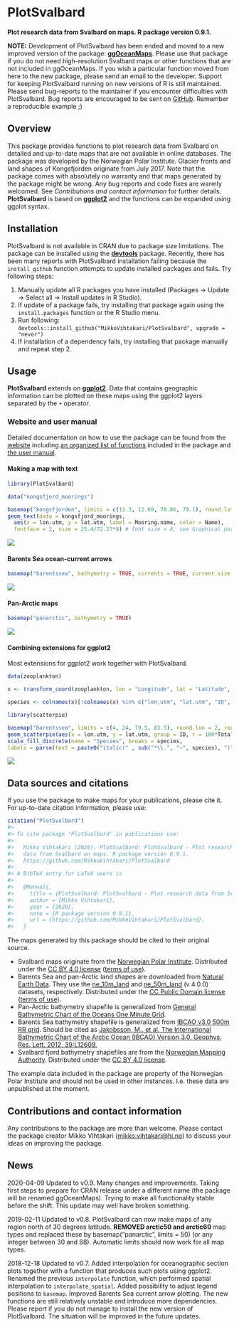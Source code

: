 
# PlotSvalbard

**Plot research data from Svalbard on maps. R package version 0.9.1.**

**NOTE:** Development of PlotSvalbard has been ended and moved to a new
improved version of the package:
[**ggOceanMaps**](https://mikkovihtakari.github.io/ggOceanMaps/). Please
use that package if you do not need high-resolution Svalbard maps or
other functions that are not included in ggOceanMaps. If you wish a
particular function moved from here to the new package, please send an
email to the developer. Support for keeping PlotSvalbard running on new
versions of R is still maintained. Please send bug-reports to the
maintainer if you encounter difficulties with PlotSvalbard. Bug reports
are encouraged to be sent on
[GitHub](https://github.com/MikkoVihtakari/PlotSvalbard/issues).
Remember a reproducible example ;)

## Overview

This package provides functions to plot research data from Svalbard on
detailed and up-to-date maps that are not available in online databases.
The package was developed by the Norwegian Polar Institute. Glacier
fronts and land shapes of Kongsfjorden originate from July 2017. Note
that the package comes with absolutely no warranty and that maps
generated by the package might be wrong. Any bug reports and code fixes
are warmly welcomed. See *Contributions and contact information* for
further details. **PlotSvalbard** is based on
[**ggplot2**](http://ggplot2.tidyverse.org/reference/) and the functions
can be expanded using ggplot syntax.

## Installation

PlotSvalbard is not available in CRAN due to package size limitations.
The package can be installed using the
[**devtools**](https://cran.r-project.org/web/packages/devtools/index.html)
package. Recently, there has been many reports with PlotSvalbard
installation failing because the `install_github` function attempts to
update installed packages and fails. Try following steps:

1.  Manually update all R packages you have installed (Packages -\>
    Update -\> Select all -\> Install updates in R Studio).
2.  If update of a package fails, try installing that package again
    using the `install.packages` function or the R Studio menu.
3.  Run following:
    `devtools::install_github("MikkoVihtakari/PlotSvalbard", upgrade =
    "never")`
4.  If installation of a dependency fails, try installing that package
    manually and repeat step 2.

## Usage

**PlotSvalbard** extends on
[**ggplot2**](http://ggplot2.tidyverse.org/reference/). Data that
contains geographic information can be plotted on these maps using the
ggplot2 layers separated by the `+` operator.

### Website and user manual

Detailed documentation on how to use the package can be found from the
[website](https://mikkovihtakari.github.io/PlotSvalbard/index.html)
including [an organized list of
functions](https://mikkovihtakari.github.io/PlotSvalbard/reference/index.html)
included in the package and [the user
manual](https://mikkovihtakari.github.io/PlotSvalbard/articles/PlotSvalbard.html).

#### Making a map with text

``` r
library(PlotSvalbard)

data("kongsfjord_moorings")

basemap("kongsfjorden", limits = c(11.3, 12.69, 78.86, 79.1), round.lat = 0.05, round.lon = 0.5) + 
geom_text(data = kongsfjord_moorings,
  aes(x = lon.utm, y = lat.utm, label = Mooring.name, color = Name), 
  fontface = 2, size = 25.4/72.27*8) # font size = 8, see Graphical parameters
```

![](man/figures/README-unnamed-chunk-2-1.png)<!-- -->

#### Barents Sea ocean-current arrows

``` r
basemap("barentssea", bathymetry = TRUE, currents = TRUE, current.size = "scaled")
```

![](man/figures/README-unnamed-chunk-3-1.png)<!-- -->

#### Pan-Arctic maps

``` r
basemap("panarctic", bathymetry = TRUE)
```

![](man/figures/README-unnamed-chunk-4-1.png)<!-- -->

#### Combining extensions for ggplot2

Most extensions for ggplot2 work together with PlotSvalbard.

``` r
data(zooplankton)

x <- transform_coord(zooplankton, lon = "Longitude", lat = "Latitude", bind = TRUE)

species <- colnames(x)[!colnames(x) %in% c("lon.utm", "lat.utm", "ID", "Longitude", "Latitude", "Total")]

library(scatterpie)

basemap("barentssea", limits = c(4, 24, 79.5, 83.5), round.lon = 2, round.lat = 1) +
geom_scatterpie(aes(x = lon.utm, y = lat.utm, group = ID, r = 100*Total), data = x, cols = species, size = 0.1) +
scale_fill_discrete(name = "Species", breaks = species, 
labels = parse(text = paste0("italic(" , sub("*\\.", "~", species), ")")))
```

![](man/figures/README-unnamed-chunk-5-1.png)<!-- -->

## Data sources and citations

If you use the package to make maps for your publications, please cite
it. For up-to-date citation information, please use:

``` r
citation("PlotSvalbard")
#> 
#> To cite package 'PlotSvalbard' in publications use:
#> 
#>   Mikko Vihtakari (2020). PlotSvalbard: PlotSvalbard - Plot research
#>   data from Svalbard on maps. R package version 0.9.1.
#>   https://github.com/MikkoVihtakari/PlotSvalbard
#> 
#> A BibTeX entry for LaTeX users is
#> 
#>   @Manual{,
#>     title = {PlotSvalbard: PlotSvalbard - Plot research data from Svalbard on maps},
#>     author = {Mikko Vihtakari},
#>     year = {2020},
#>     note = {R package version 0.9.1},
#>     url = {https://github.com/MikkoVihtakari/PlotSvalbard},
#>   }
```

The maps generated by this package should be cited to their original
source.

  - Svalbard maps originate from the [Norwegian Polar
    Institute](http://geodata.npolar.no/). Distributed under the [CC
    BY 4.0 license](https://creativecommons.org/licenses/by/4.0/)
    ([terms of use](http://geodata.npolar.no/bruksvilkar/)).
  - Barents Sea and pan-Arctic land shapes are downloaded from [Natural
    Earth Data](http://www.naturalearthdata.com). They use the
    [ne\_10m\_land](http://www.naturalearthdata.com/downloads/10m-physical-vectors/)
    and
    [ne\_50m\_land](http://www.naturalearthdata.com/downloads/50m-physical-vectors/)
    (v 4.0.0) datasets, respectively. Distributed under the [CC Public
    Domain license](https://creativecommons.org/publicdomain/) ([terms
    of use](http://www.naturalearthdata.com/about/terms-of-use/)).
  - Pan-Arctic bathymetry shapefile is generalized from [General
    Bathymetric Chart of the Oceans One Minute
    Grid](https://www.gebco.net/data_and_products/gridded_bathymetry_data/gebco_one_minute_grid/).
  - Barents Sea bathymetry shapefile is generalized from [IBCAO
    v3.0 500m RR
    grid](https://www.ngdc.noaa.gov/mgg/bathymetry/arctic/ibcaoversion3.html).
    Should be cited as [Jakobsson, M., et al. The International
    Bathymetric Chart of the Arctic Ocean (IBCAO) Version 3.0. Geophys.
    Res.
    Lett. 2012, 39:L12609.](https://www.ngdc.noaa.gov/mgg/bathymetry/arctic/2012GL052219.pdf)
  - Svalbard fjord bathymetry shapefiles are from the [Norwegian Mapping
    Authority](https://kartkatalog.geonorge.no/metadata/kartverket/dybdedata/2751aacf-5472-4850-a208-3532a51c529a).
    Distributed under the [CC BY 4.0
    license](https://creativecommons.org/licenses/by/4.0/).

The example data included in the package are property of the Norwegian
Polar Institute and should not be used in other instances. I.e. these
data are unpublished at the moment.

## Contributions and contact information

Any contributions to the package are more than welcome. Please contact
the package creator Mikko Vihtakari (<mikko.vihtakari@hi.no>) to discuss
your ideas on improving the package.

## News

2020-04-09 Updated to v0.9. Many changes and improvements. Taking first
steps to prepare for CRAN release under a different name (the package
will be renamed ggOceanMaps). Trying to make all functionality stable
before the shift. This update may well have broken something.

2019-02-11 Updated to v0.8. PlotSvalbard can now make maps of any region
north of 30 degrees latitude. **REMOVED arctic50 and arctic60** map
types and replaced these by basemap(“panarctic”, limits = 50) (or any
integer between 30 and 88). Automatic limits should now work for all map
types.

2018-12-18 Updated to v0.7. Added interpolation for oceanographic
section plots together with a function that produces such plots using
ggplot2. Renamed the previous `interpolate` function, which performed
spatial interpolation to `interpolate_spatial`. Added possibility to
adjust legend positions to `basemap`. Improved Barents Sea current arrow
plotting. The new functions are still relatively unstable and introduce
more dependencies. Please report if you do not manage to install the new
version of PlotSvalbard. The situation will be improved in the future
updates.
